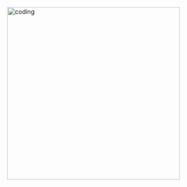<img align="center" alt ="coding" width="400" src="https://th.bing.com/th/id/R.59a08e812520326f9134dd4f84c04f5a?rik=FTS5EdU%2fjiuhnw&riu=http%3a%2f%2fgetwallpapers.com%2fwallpaper%2ffull%2f6%2f7%2fd%2f491909.jpg&ehk=Svq0qDNbI900VjWPPZO%2f9jBXgvAKBdg8rEn0ZN5rA%2bI%3d&risl=&pid=ImgRaw&r=0">
